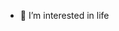 
- 👀 I’m interested in life


<!---
andersonseara/andersonseara is a ✨ special ✨ repository because its `README.md` (this file) appears on your GitHub profile.
You can click the Preview link to take a look at your changes.
--->
